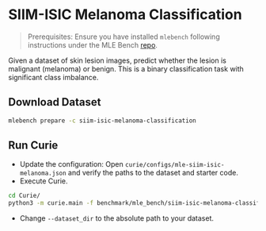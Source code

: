 # SIIM-ISIC Melanoma Classification
> Prerequisites: Ensure you have installed `mlebench` following instructions under the MLE Bench [repo](https://github.com/openai/mle-bench/tree/main).

Given a dataset of skin lesion images, predict whether the lesion is malignant (melanoma) or benign. This is a binary classification task with significant class imbalance.

## Download Dataset


```bash
mlebench prepare -c siim-isic-melanoma-classification

```

## Run Curie
- Update the configuration: Open `curie/configs/mle-siim-isic-melanoma.json` and verify the paths to the dataset and starter code.
- Execute Curie. 
```bash
cd Curie/
python3 -m curie.main -f benchmark/mle_bench/siim-isic-melanoma-classification/question.txt --task_config curie/configs/mle_config.json --dataset_dir  /home/amberljc/.cache/mle-bench/data/siim-isic-melanoma-classification/prepared/public/ --report
``` 
- Change `--dataset_dir` to the absolute path to your dataset. 